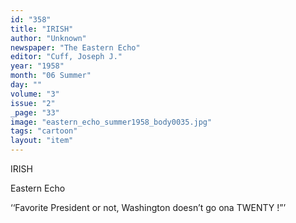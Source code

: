 ```yaml
---
id: "358"
title: "IRISH"
author: "Unknown"
newspaper: "The Eastern Echo"
editor: "Cuff, Joseph J."
year: "1958"
month: "06 Summer"
day: ""
volume: "3"
issue: "2"
_page: "33"
image: "eastern_echo_summer1958_body0035.jpg"
tags: "cartoon"
layout: "item"
---
```

IRISH

Eastern Echo

‘‘Favorite President or not, Washington doesn’t
go ona TWENTY !”’
